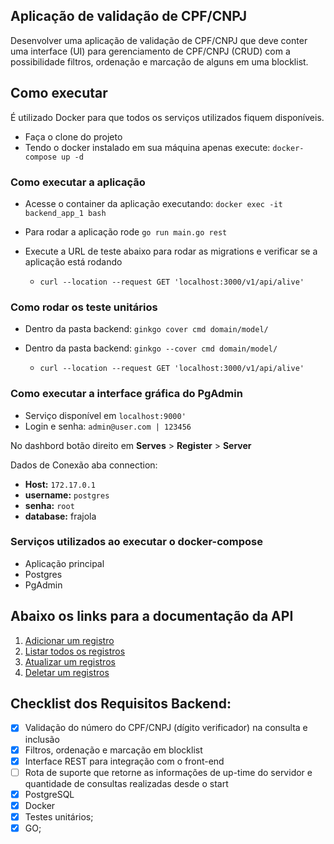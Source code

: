 ## Aplicação de validação de CPF/CNPJ

Desenvolver uma aplicação de validação de CPF/CNPJ que deve conter uma interface (UI) para gerenciamento de CPF/CNPJ (CRUD) com a possibilidade filtros, ordenação e marcação de alguns em uma blocklist.


## Como executar
É utilizado Docker para que todos os serviços utilizados fiquem disponíveis.

- Faça o clone do projeto
- Tendo o docker instalado em sua máquina apenas execute:
`docker-compose up -d`


### Como executar a aplicação
- Acesse o container da aplicação executando: `docker exec -it backend_app_1 bash`
- Para rodar a aplicação rode `go run main.go rest`
- Execute a URL de teste abaixo para rodar as migrations e verificar se a aplicação está rodando
    
    - `curl --location --request GET 'localhost:3000/v1/api/alive'`
  
### Como rodar os teste unitários
- Dentro da pasta backend: `ginkgo cover cmd domain/model/`
- Dentro da pasta backend: `ginkgo --cover cmd domain/model/`
    
    - `curl --location --request GET 'localhost:3000/v1/api/alive'`
  
### Como executar a interface gráfica do PgAdmin
- Serviço disponível em `localhost:9000'`
- Login e senha: `admin@user.com | 123456`

No dashbord botão direito em **Serves** > **Register** > **Server**

Dados de Conexão aba connection:
- **Host:** `172.17.0.1` 
- **username:** `postgres` 
- **senha:** `root` 
- **database:** frajola
  
### Serviços utilizados ao executar o docker-compose

- Aplicação principal
- Postgres
- PgAdmin


## **Abaixo os links para a documentação da API**

1. [Adicionar um registro](./requirements/document.md)
2. [Listar todos os registros](./requirements/load-document.md)
2. [Atualizar um registros](./requirements/update-document.md)
2. [Deletar um registros](./requirements/delete-document.md)


Checklist dos Requisitos Backend:
---

- [x] Validação do número do CPF/CNPJ (dígito verificador) na consulta e inclusão
- [x] Filtros, ordenação e marcação em blocklist
- [x] Interface REST para integração com o front-end
- [ ] Rota de suporte que retorne as informações de up-time do servidor e quantidade de consultas realizadas desde o start
- [x] PostgreSQL
- [x] Docker
- [x] Testes unitários;
- [x] GO;